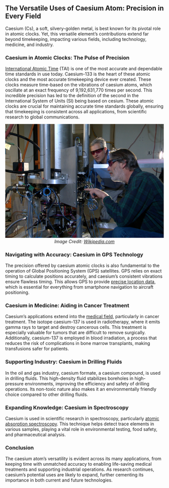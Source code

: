 <!DOCTYPE html>
<html lang="en-US">
<head>
<meta charset="utf-8">
<meta name="keywords" content="Python List Comprehension"/>
<meta name="Description" content="Python List Comprehension"/>
      
<meta name="viewport" content="width=device-width, initial-scale=1, shrink-to-fit=no">
<link rel="stylesheet" href="https://stackpath.bootstrapcdn.com/bootstrap/4.3.1/css/bootstrap.min.css" integrity="sha384-ggOyR0iXCbMQv3Xipma34MD+dH/1fQ784/j6cY/iJTQUOhcWr7x9JvoRxT2MZw1T" crossorigin="anonymous">
</head>
<body>

<h2>The Versatile Uses of Caesium Atom: Precision in Every Field</h2>
<p>Caesium (Cs), a soft, silvery-golden metal, is best known for its pivotal role in atomic clocks. Yet, this versatile element’s contributions extend far beyond timekeeping, impacting various fields, including technology, medicine, and industry.</p>

<h3>Caesium in Atomic Clocks: The Pulse of Precision</h3>
<p><a href="https://www.datetimeonline.com/time/what_is_tai.php">International Atomic Time</a> (TAI) is one of the most accurate and dependable time standards in use today. Caesium-133 is the heart of these atomic clocks and the most accurate timekeeping device ever created. These clocks measure time-based on the vibrations of caesium atoms, which oscillate at an exact frequency of 9,192,631,770 times per second. This incredible precision has led to the definition of the second in the International System of Units (SI) being based on cesium. These atomic clocks are crucial for maintaining accurate time standards globally, ensuring that timekeeping is consistent across all applications, from scientific research to global communications.</p>

<div align="center"><img width="600px" src="/fig/cesium_fountain_atomic_clock.jpg"></div>
<div align="center"><i>Image Credit: <a href="https://en.wikipedia.org/wiki/Caesium_standard">Wikipedia.com</a></i></div>

<h3>Navigating with Accuracy: Caesium in GPS Technology</h3>
<p>The precision offered by caesium atomic clocks is also fundamental to the operation of Global Positioning System (GPS) satellites. GPS relies on exact timing to calculate positions accurately, and caesium’s consistent vibrations ensure flawless timing. This allows GPS to provide <a href="https://timeandnavigation.si.edu/satellite-navigation/gps/synchronized-accurate-time">precise location data</a>, which is essential for everything from smartphone navigation to aircraft positioning.</p>

<h3>Caesium in Medicine: Aiding in Cancer Treatment</h3>
<p>Caesium’s applications extend into the <a href="https://pubmed.ncbi.nlm.nih.gov/6522427/">medical field</a>, particularly in cancer treatment. The isotope caesium-137 is used in radiotherapy, where it emits gamma rays to target and destroy cancerous cells. This treatment is especially valuable for tumors that are difficult to remove surgically. Additionally, caesium-137 is employed in blood irradiation, a process that reduces the risk of complications in bone marrow transplants, making transfusions safer for patients.</p>

<h3>Supporting Industry: Caesium in Drilling Fluids</h3>
<p>In the oil and gas industry, caesium formate, a caesium compound, is used in drilling fluids. This high-density fluid stabilizes boreholes in high-pressure environments, improving the efficiency and safety of drilling operations. Its non-toxic nature also makes it an environmentally friendly choice compared to other drilling fluids.</p>

<h3>Expanding Knowledge: Caesium in Spectroscopy</h3>
<p>Caesium is used in scientific research in spectroscopy, particularly <a href="https://www.atomtrace.com/elements-database/element/55">atomic absorption spectroscopy</a>. This technique helps detect trace elements in various samples, playing a vital role in environmental testing, food safety, and pharmaceutical analysis.</p>

<h3>Conclusion</h3>
<p>The caesium atom’s versatility is evident across its many applications, from keeping time with unmatched accuracy to enabling life-saving medical treatments and supporting industrial operations. As research continues, caesium’s potential uses are likely to expand, further cementing its importance in both current and future technologies.</p>

</body>
</html>
